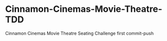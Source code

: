 # Cinnamon-Cinemas-Movie-Theatre-TDD
Cinnamon Cinemas Movie Theatre Seating Challenge
first commit-push